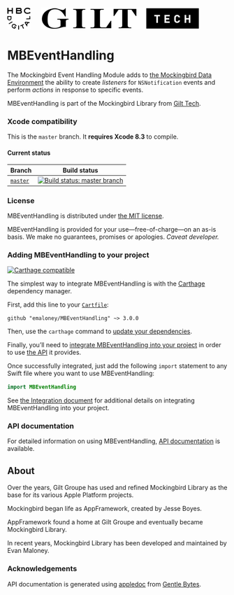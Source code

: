 ![HBC Digital logo](https://raw.githubusercontent.com/gilt/Cleanroom/master/Assets/hbc-digital-logo.png)     
![Gilt Tech logo](https://raw.githubusercontent.com/gilt/Cleanroom/master/Assets/gilt-tech-logo.png)

# MBEventHandling

The Mockingbird Event Handling Module adds to [the Mockingbird Data Environment](https://github.com/emaloney/MBDataEnvironment) the ability to create *listeners* for `NSNotification` events and perform  *actions* in response to specific events.

MBEventHandling is part of the Mockingbird Library from [Gilt Tech](http://tech.gilt.com).


### Xcode compatibility

This is the `master` branch. It **requires Xcode 8.3** to compile.


#### Current status

Branch|Build status
--------|------------------------
[`master`](https://github.com/emaloney/MBEventHandling)|[![Build status: master branch](https://travis-ci.org/emaloney/MBEventHandling.svg?branch=master)](https://travis-ci.org/emaloney/MBEventHandling)


### License

MBEventHandling is distributed under [the MIT license](https://github.com/emaloney/MBEventHandling/blob/master/LICENSE).

MBEventHandling is provided for your use—free-of-charge—on an as-is basis. We make no guarantees, promises or apologies. *Caveat developer.*


### Adding MBEventHandling to your project

[![Carthage compatible](https://img.shields.io/badge/Carthage-compatible-4BC51D.svg?style=flat)](https://github.com/Carthage/Carthage)

The simplest way to integrate MBEventHandling is with the [Carthage](https://github.com/Carthage/Carthage) dependency manager.

First, add this line to your [`Cartfile`](https://github.com/Carthage/Carthage/blob/master/Documentation/Artifacts.md#cartfile):

```
github "emaloney/MBEventHandling" ~> 3.0.0
```

Then, use the `carthage` command to [update your dependencies](https://github.com/Carthage/Carthage#upgrading-frameworks).

Finally, you’ll need to [integrate MBEventHandling into your project](https://github.com/emaloney/MBEventHandling/blob/master/INTEGRATION.md) in order to use [the API](https://rawgit.com/emaloney/MBEventHandling/master/Documentation/API/index.html) it provides.

Once successfully integrated, just add the following `import` statement to any Swift file where you want to use MBEventHandling:

```swift
import MBEventHandling
```

See [the Integration document](https://github.com/emaloney/MBEventHandling/blob/master/INTEGRATION.md) for additional details on integrating MBEventHandling into your project.

### API documentation

For detailed information on using MBEventHandling, [API documentation](https://rawgit.com/emaloney/MBEventHandling/master/Documentation/API/index.html) is available.


## About

Over the years, Gilt Groupe has used and refined Mockingbird Library as the base for its various Apple Platform projects.

Mockingbird began life as AppFramework, created by Jesse Boyes.

AppFramework found a home at Gilt Groupe and eventually became Mockingbird Library.

In recent years, Mockingbird Library has been developed and maintained by Evan Maloney.


### Acknowledgements

API documentation is generated using [appledoc](http://gentlebytes.com/appledoc/) from [Gentle Bytes](http://gentlebytes.com/).

